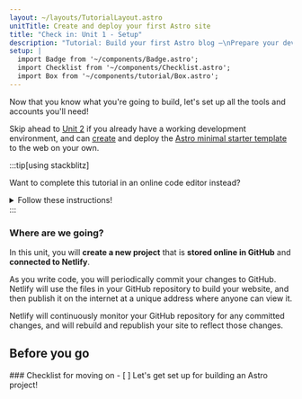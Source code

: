 ```yaml
---
layout: ~/layouts/TutorialLayout.astro
unitTitle: Create and deploy your first Astro site
title: "Check in: Unit 1 - Setup"
description: "Tutorial: Build your first Astro blog —\nPrepare your development environment, and create and deploy your first Astro site"
setup: |
  import Badge from '~/components/Badge.astro';
  import Checklist from '~/components/Checklist.astro';
  import Box from '~/components/tutorial/Box.astro';
---
```


Now that you know what you're going to build, let's set up all the tools and accounts you'll need!

Skip ahead to [Unit 2](/en/tutorial/2-pages/) if you already have a working development environment, and can [create](/en/install/auto/) and deploy the [Astro minimal starter template](https://github.com/withastro/astro/tree/main/examples/minimal) to the web on your own.

:::tip[using stackblitz]

Want to complete this tutorial in an online code editor instead?
<details>
<summary>Follow these instructions!</summary>

**Set up StackBlitz**
1. Visit [astro.new](https://astro.new) and click the button to open the "Empty Project" template in StackBlitz. 

2. Click "Sign in" on the top right to log in using your GitHub credentials.

3. In the upper left of the StackBlitz editor window, click to "fork" the template (save to your own account dashboard).

4. Wait for the project to load, and you will see a live preview of the "Empty Project" starter.

**Make a Change**

In the file pane, you should see `src/pages/index.astro`. Click to open it, and follow [Write your first line of Astro](/en/tutorial/1-setup/3/) to make a change to this file.

**Create a GitHub Repository**

1. Press the <kbd>Connect Repository</kbd> button at the top of your list of files, enter a new name for your repository, and click <kbd>Create repo & push</kbd>. 

2. When you have changes to be committed back to GitHub, a "Commit" button will appear at the top left of your workspace. Clicking on this will allow you to enter a commit message, and update your repository.

**Deploy your Site**

If you'd like to deploy to Netlify, skip to [Deploy your site to the web](/en/tutorial/1-setup/5/).
Otherwise, skip to [Unit 2](/en/tutorial/2-pages/) to start building with Astro!

</details>
:::

### Where are we going?

In this unit, you will **create a new project** that is **stored online in GitHub** and **connected to Netlify**. 

As you write code, you will periodically commit your changes to GitHub. Netlify will use the files in your GitHub repository to build your website, and then publish it on the internet at a unique address where anyone can view it.

Netlify will continuously monitor your GitHub repository for any committed changes, and will rebuild and republish your site to reflect those changes.

## Before you go

<Box icon="check-list">
### Checklist for moving on

<Checklist>
- [ ] Let's get set up for building an Astro project!
</Checklist>
</Box>
